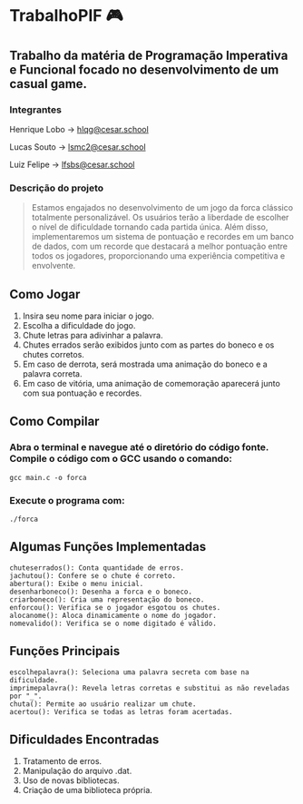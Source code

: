 # TrabalhoPIF 🎮

## Trabalho da matéria de Programação Imperativa e Funcional focado no desenvolvimento de um casual game.

### Integrantes 

Henrique Lobo -> hlqg@cesar.school

Lucas Souto -> lsmc2@cesar.school

Luiz Felipe -> lfsbs@cesar.school

### Descrição do projeto

> Estamos engajados no desenvolvimento de um jogo da forca clássico totalmente personalizável. Os usuários terão a liberdade de escolher o nível de dificuldade tornando cada partida única. Além disso, implementaremos um sistema de pontuação e recordes em um banco de dados, com um recorde que destacará a melhor pontuação entre todos os jogadores, proporcionando uma experiência competitiva e envolvente.


## Como Jogar

1. Insira seu nome para iniciar o jogo.
2. Escolha a dificuldade do jogo.
3. Chute letras para adivinhar a palavra.
4. Chutes errados serão exibidos junto com as partes do boneco e os chutes corretos.
5. Em caso de derrota, será mostrada uma animação do boneco e a palavra correta.
6. Em caso de vitória, uma animação de comemoração aparecerá junto com sua pontuação e recordes.

## Como Compilar

### Abra o terminal e navegue até o diretório do código fonte. Compile o código com o GCC usando o comando:

    gcc main.c -o forca

### Execute o programa com:

    ./forca


## Algumas Funções Implementadas

    chuteserrados(): Conta quantidade de erros.
    jachutou(): Confere se o chute é correto.
    abertura(): Exibe o menu inicial.
    desenharboneco(): Desenha a forca e o boneco.
    criarboneco(): Cria uma representação do boneco.
    enforcou(): Verifica se o jogador esgotou os chutes.
    alocanome(): Aloca dinamicamente o nome do jogador.
    nomevalido(): Verifica se o nome digitado é válido.

## Funções Principais

    escolhepalavra(): Seleciona uma palavra secreta com base na dificuldade.
    imprimepalavra(): Revela letras corretas e substitui as não reveladas por "_".
    chuta(): Permite ao usuário realizar um chute.
    acertou(): Verifica se todas as letras foram acertadas.

## Dificuldades Encontradas

1. Tratamento de erros.
2. Manipulação do arquivo .dat.
3. Uso de novas bibliotecas.
4. Criação de uma biblioteca própria.

